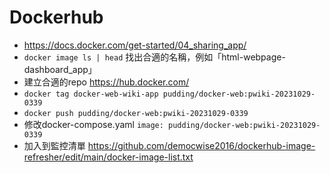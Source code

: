 # Dockerhub

- https://docs.docker.com/get-started/04_sharing_app/
- `docker image ls | head` 找出合適的名稱，例如「html-webpage-dashboard_app」
- 建立合適的repo https://hub.docker.com/
- `docker tag docker-web-wiki-app pudding/docker-web:pwiki-20231029-0339`
- `docker push pudding/docker-web:pwiki-20231029-0339`
- 修改docker-compose.yaml `image: pudding/docker-web:pwiki-20231029-0339`
- 加入到監控清單 https://github.com/democwise2016/dockerhub-image-refresher/edit/main/docker-image-list.txt